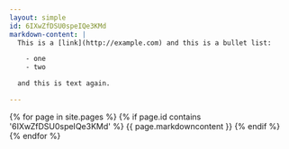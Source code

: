 ```yaml
---
layout: simple
id: 6IXwZfDSU0speIQe3KMd
markdown-content: |
  This is a [link](http://example.com) and this is a bullet list:

    - one
    - two

  and this is text again.

---
```

{% for page in site.pages %}
  {% if page.id contains '6IXwZfDSU0speIQe3KMd' %}
  {{ page.markdowncontent }}
  {% endif %}
{% endfor %}
